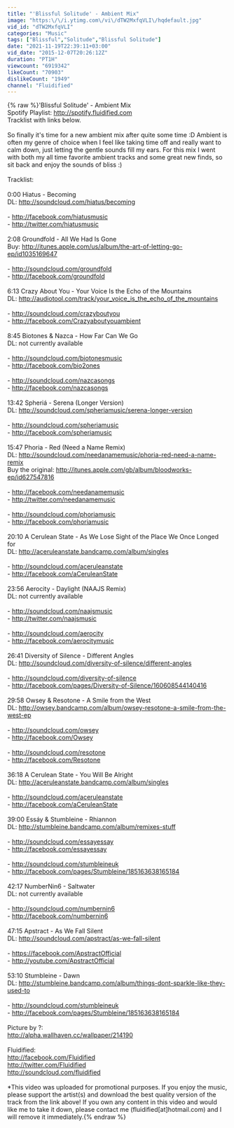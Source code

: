 ```yaml
---
title: "'Blissful Solitude' - Ambient Mix"
image: "https:\/\/i.ytimg.com\/vi\/dTW2MxfqVLI\/hqdefault.jpg"
vid_id: "dTW2MxfqVLI"
categories: "Music"
tags: ["Blissful","Solitude","Blissful Solitude"]
date: "2021-11-19T22:39:11+03:00"
vid_date: "2015-12-07T20:26:12Z"
duration: "PT1H"
viewcount: "6919342"
likeCount: "70903"
dislikeCount: "1949"
channel: "Fluidified"
---
```

{% raw %}'Blissful Solitude' - Ambient Mix<br />Spotify Playlist: <a rel="nofollow" target="blank" href="http://spotify.fluidified.com">http://spotify.fluidified.com</a><br />Tracklist with links below.<br /><br />So finally it's time for a new ambient mix after quite some time :D Ambient is often my genre of choice when I feel like taking time off and really want to calm down, just letting the gentle sounds fill my ears. For this mix I went with both my all time favorite ambient tracks and some great new finds, so sit back and enjoy the sounds of bliss :)<br /><br />Tracklist:<br /><br />0:00 Hiatus - Becoming<br />DL: <a rel="nofollow" target="blank" href="http://soundcloud.com/hiatus/becoming">http://soundcloud.com/hiatus/becoming</a><br /><br />- <a rel="nofollow" target="blank" href="http://facebook.com/hiatusmusic">http://facebook.com/hiatusmusic</a><br />- <a rel="nofollow" target="blank" href="http://twitter.com/hiatusmusic">http://twitter.com/hiatusmusic</a><br /><br />2:08 Groundfold - All We Had Is Gone<br />Buy: <a rel="nofollow" target="blank" href="http://itunes.apple.com/us/album/the-art-of-letting-go-ep/id1035169647">http://itunes.apple.com/us/album/the-art-of-letting-go-ep/id1035169647</a><br /><br />- <a rel="nofollow" target="blank" href="http://soundcloud.com/groundfold">http://soundcloud.com/groundfold</a><br />- <a rel="nofollow" target="blank" href="http://facebook.com/groundfold">http://facebook.com/groundfold</a><br /><br />6:13 Crazy About You - Your Voice Is the Echo of the Mountains<br />DL: <a rel="nofollow" target="blank" href="http://audiotool.com/track/your_voice_is_the_echo_of_the_mountains">http://audiotool.com/track/your_voice_is_the_echo_of_the_mountains</a><br /><br />- <a rel="nofollow" target="blank" href="http://soundcloud.com/crazyboutyou">http://soundcloud.com/crazyboutyou</a><br />- <a rel="nofollow" target="blank" href="http://facebook.com/Crazyaboutyouambient">http://facebook.com/Crazyaboutyouambient</a><br /><br />8:45 Biotones &amp; Nazca - How Far Can We Go<br />DL: not currently available<br /><br />- <a rel="nofollow" target="blank" href="http://soundcloud.com/biotonesmusic">http://soundcloud.com/biotonesmusic</a><br />- <a rel="nofollow" target="blank" href="http://facebook.com/bio2ones">http://facebook.com/bio2ones</a><br /><br />- <a rel="nofollow" target="blank" href="http://soundcloud.com/nazcasongs">http://soundcloud.com/nazcasongs</a><br />- <a rel="nofollow" target="blank" href="http://facebook.com/nazcasongs">http://facebook.com/nazcasongs</a><br /><br />13:42 Spheriá - Serena (Longer Version)<br />DL: <a rel="nofollow" target="blank" href="http://soundcloud.com/spheriamusic/serena-longer-version">http://soundcloud.com/spheriamusic/serena-longer-version</a><br /><br />- <a rel="nofollow" target="blank" href="http://soundcloud.com/spheriamusic">http://soundcloud.com/spheriamusic</a><br />- <a rel="nofollow" target="blank" href="http://facebook.com/spheriamusic">http://facebook.com/spheriamusic</a><br /><br />15:47 Phoria - Red (Need a Name Remix)<br />DL: <a rel="nofollow" target="blank" href="http://soundcloud.com/needanamemusic/phoria-red-need-a-name-remix">http://soundcloud.com/needanamemusic/phoria-red-need-a-name-remix</a><br />Buy the original: <a rel="nofollow" target="blank" href="http://itunes.apple.com/gb/album/bloodworks-ep/id627547816">http://itunes.apple.com/gb/album/bloodworks-ep/id627547816</a><br /><br />- <a rel="nofollow" target="blank" href="http://facebook.com/needanamemusic">http://facebook.com/needanamemusic</a><br />- <a rel="nofollow" target="blank" href="http://twitter.com/needanamemusic">http://twitter.com/needanamemusic</a><br /><br />- <a rel="nofollow" target="blank" href="http://soundcloud.com/phoriamusic">http://soundcloud.com/phoriamusic</a><br />- <a rel="nofollow" target="blank" href="http://facebook.com/phoriamusic">http://facebook.com/phoriamusic</a><br /><br />20:10 A Cerulean State - As We Lose Sight of the Place We Once Longed for<br />DL: <a rel="nofollow" target="blank" href="http://aceruleanstate.bandcamp.com/album/singles">http://aceruleanstate.bandcamp.com/album/singles</a><br /><br />- <a rel="nofollow" target="blank" href="http://soundcloud.com/aceruleanstate">http://soundcloud.com/aceruleanstate</a><br />- <a rel="nofollow" target="blank" href="http://facebook.com/aCeruleanState">http://facebook.com/aCeruleanState</a><br /><br />23:56 Aerocity - Daylight (NAAJS Remix)<br />DL: not currently available<br /><br />- <a rel="nofollow" target="blank" href="http://soundcloud.com/naajsmusic">http://soundcloud.com/naajsmusic</a><br />- <a rel="nofollow" target="blank" href="http://twitter.com/naajsmusic">http://twitter.com/naajsmusic</a><br /><br />- <a rel="nofollow" target="blank" href="http://soundcloud.com/aerocity">http://soundcloud.com/aerocity</a><br />- <a rel="nofollow" target="blank" href="http://facebook.com/aerocitymusic">http://facebook.com/aerocitymusic</a><br /><br />26:41 Diversity of Silence - Different Angles<br />DL: <a rel="nofollow" target="blank" href="http://soundcloud.com/diversity-of-silence/different-angles">http://soundcloud.com/diversity-of-silence/different-angles</a><br /><br />- <a rel="nofollow" target="blank" href="http://soundcloud.com/diversity-of-silence">http://soundcloud.com/diversity-of-silence</a><br />- <a rel="nofollow" target="blank" href="http://facebook.com/pages/Diversity-of-Silence/160608544140416">http://facebook.com/pages/Diversity-of-Silence/160608544140416</a><br /><br />29:58 Owsey &amp; Resotone - A Smile from the West<br />DL: <a rel="nofollow" target="blank" href="http://owsey.bandcamp.com/album/owsey-resotone-a-smile-from-the-west-ep">http://owsey.bandcamp.com/album/owsey-resotone-a-smile-from-the-west-ep</a><br /><br />- <a rel="nofollow" target="blank" href="http://soundcloud.com/owsey">http://soundcloud.com/owsey</a><br />- <a rel="nofollow" target="blank" href="http://facebook.com/Owsey">http://facebook.com/Owsey</a><br /><br />- <a rel="nofollow" target="blank" href="http://soundcloud.com/resotone">http://soundcloud.com/resotone</a><br />- <a rel="nofollow" target="blank" href="http://facebook.com/Resotone">http://facebook.com/Resotone</a><br /><br />36:18 A Cerulean State - You Will Be Alright<br />DL: <a rel="nofollow" target="blank" href="http://aceruleanstate.bandcamp.com/album/singles">http://aceruleanstate.bandcamp.com/album/singles</a><br /><br />- <a rel="nofollow" target="blank" href="http://soundcloud.com/aceruleanstate">http://soundcloud.com/aceruleanstate</a><br />- <a rel="nofollow" target="blank" href="http://facebook.com/aCeruleanState">http://facebook.com/aCeruleanState</a><br /><br />39:00 Essáy &amp; Stumbleine - Rhiannon<br />DL: <a rel="nofollow" target="blank" href="http://stumbleine.bandcamp.com/album/remixes-stuff">http://stumbleine.bandcamp.com/album/remixes-stuff</a><br /><br />- <a rel="nofollow" target="blank" href="http://soundcloud.com/essayessay">http://soundcloud.com/essayessay</a><br />- <a rel="nofollow" target="blank" href="http://facebook.com/essayessay">http://facebook.com/essayessay</a><br /><br />- <a rel="nofollow" target="blank" href="http://soundcloud.com/stumbleineuk">http://soundcloud.com/stumbleineuk</a><br />- <a rel="nofollow" target="blank" href="http://facebook.com/pages/Stumbleine/185163638165184">http://facebook.com/pages/Stumbleine/185163638165184</a><br /><br />42:17 NumberNin6 - Saltwater<br />DL: not currently available<br /><br />- <a rel="nofollow" target="blank" href="http://soundcloud.com/numbernin6">http://soundcloud.com/numbernin6</a><br />- <a rel="nofollow" target="blank" href="http://facebook.com/numbernin6">http://facebook.com/numbernin6</a><br /><br />47:15 Apstract - As We Fall Silent<br />DL: <a rel="nofollow" target="blank" href="http://soundcloud.com/apstract/as-we-fall-silent">http://soundcloud.com/apstract/as-we-fall-silent</a><br /><br />- <a rel="nofollow" target="blank" href="https://facebook.com/ApstractOfficial">https://facebook.com/ApstractOfficial</a><br />- <a rel="nofollow" target="blank" href="http://youtube.com/ApstractOfficial">http://youtube.com/ApstractOfficial</a><br /><br />53:10 Stumbleine - Dawn<br />DL: <a rel="nofollow" target="blank" href="http://stumbleine.bandcamp.com/album/things-dont-sparkle-like-they-used-to">http://stumbleine.bandcamp.com/album/things-dont-sparkle-like-they-used-to</a><br /><br />- <a rel="nofollow" target="blank" href="http://soundcloud.com/stumbleineuk">http://soundcloud.com/stumbleineuk</a><br />- <a rel="nofollow" target="blank" href="http://facebook.com/pages/Stumbleine/185163638165184">http://facebook.com/pages/Stumbleine/185163638165184</a><br /><br />Picture by ?:<br /><a rel="nofollow" target="blank" href="http://alpha.wallhaven.cc/wallpaper/214190">http://alpha.wallhaven.cc/wallpaper/214190</a><br /><br />Fluidified:<br /><a rel="nofollow" target="blank" href="http://facebook.com/Fluidified">http://facebook.com/Fluidified</a><br /><a rel="nofollow" target="blank" href="http://twitter.com/Fluidified">http://twitter.com/Fluidified</a><br /><a rel="nofollow" target="blank" href="http://soundcloud.com/fluidified">http://soundcloud.com/fluidified</a><br /><br />*This video was uploaded for promotional purposes. If you enjoy the music, please support the artist(s) and download the best quality version of the track from the link above! If you own any content in this video and would like me to take it down, please contact me (fluidified[at]hotmail.com) and I will remove it immediately.{% endraw %}
